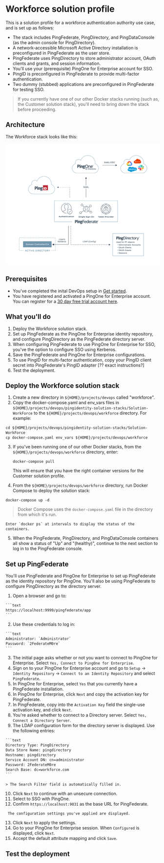 # Workforce solution profile

This is a solution profile for a workforce authentication authority use case, and is set up as follows:

  * The stack includes PingFederate, PingDirectory, and PingDataConsole (as the admin console for PingDirectory).
  * A network-accessible Microsoft Active Directory installation is preconfigured in PingFederate as the user store.
  * PingFederate uses PingDirectory to store administrator account, OAuth clients and grants, and session information.
  * You'll use your (prerequisite) PingOne for Enterprise account for SSO.
  * PingID is preconfigured in PingFederate to provide multi-factor authentication.
  * Two dummy (stubbed) applications are preconfigured in PingFederate for testing SSO.

> If you currently have one of our other Docker stacks running (such as, the Customer solution stack), you'll need to bring down the stack before proceeding.

## Architecture

The Workforce stack looks like this:

![Workforce solution diagram](workforceStack.png)

## Prerequisites

  * You've completed the inital DevOps setup in [Get started](getStarted.md).
  * You have registered and activated a PingOne for Enterprise account. You can register for a [30 day free trial account here](https://www.pingidentity.com/en/trials/p14e-trial.html).

## What you'll do

  1. Deploy the Workforce solution stack.
  2. Set up PingFederate as the PingOne for Enterprise identity repository, and configure PingDirectory as the PingFederate directory server.
  3. When configuring PingFederate to use PingOne for Enterprise for SSO, you've the option to configure SSO using Kerberos.
  3. Save the PingFederate and PingOne for Enterprise configurations.
  4. To use PingID for multi-factor authentication, copy your PingID client secret into PingFederate's PingID adapter [?? exact instructions?]
  4. Test the deployment.

## Deploy the Workforce solution stack

  1. Create a new directory in `${HOME}/projects/devops` called "workforce".
  2. Copy the docker-compose.yaml and env_vars files in `${HOME}/projects/devops/pingidentity-solution-stacks/Solution-WorkForce` to the `${HOME}/projects/devops/workforce` directory. For example:

  ```text
  cd ${HOME}/projects/devops/pingidentity-solution-stacks/Solution-WorkForce
  cp docker-compose.yaml env_vars ${HOME}/projects/devops/workforce
  ```

  3. If you've been running one of our other Docker stacks, from the `${HOME}/projects/devops/workforce` directory, enter:

     ```text
     docker-compose pull
     ```

     This will ensure that you have the right container versions for the Customer solution profile.

  4. From the `${HOME}/projects/devops/workforce` directory, run Docker Compose to deploy the solution stack:

  ```text
  docker-compose up -d
  ```

  > Docker Compose uses the `docker-compose.yaml` file in the directory from which it's run.

    Enter `docker ps` at intervals to display the status of the containers.

  5. When the PingFederate, PingDirectory, and PingDataConsole containers all show a status of "Up" and "(healthy)", continue to the next section to log in to the PingFederate console.

## Set up PingFederate

You'll use PingFederate and PingOne for Enterprise to set up PingFederate as the identity repository for PingOne. You'll also be using PingFederate to configure PingDirectory as the directory server.

  1. Open a browser and go to:

    ```text
    https://localhost:9999/pingfederate/app
    ```

  2. Use these credentials to log in:

    ```text
    Administrator: `Administrator`
    Password: `2FederateM0re`
    ```

  3. The initial page asks whether or not you want to connect to PingOne for Enterprise. Select `Yes, Connect to PingOne for Enterprise`.
  4. Sign on to your PingOne for Enterprise account and go to `Setup` &#8594; `Identity Repository` &#8594; `Connect to an Identity Repository` and select `PingFederate`.
  5. In PingOne for Enterprise, select `Yes` that you currently have a PingFederate installation.
  6. In PingOne for Enterprise, click `Next` and copy the activation key for PingFederate.
  7. In PingFederate, copy into the `Activation Key` field the single-use activation key, and click `Next`.
  8. You're asked whether to connect to a Directory server. Select `Yes, Connect a Directory Server`.
  9. The LDAP configuration form for the directory server is displayed. Use the following entries:

    ```text
    Directory Type: PingDirectory
    Data Store Name: pingdirectory
    Hostname: pingdirectory
    Service Account DN: cn=administrator
    Password: 2FederateM0re
    Search Base: dc=workforce.com
    ```

    > The Search Filter field is automatically filled in.

  10. Click `Next` to continue with an unsecure connection.
  11. Select to SSO with PingOne.
  12. Confirm `https://localhost:9031` as the base URL for PingFederate.

     The configuration settings you've applied are displayed.

  13. Click `Next` to apply the settings.
  14. Go to your PingOne for Enterprise session. When `Configured` is displayed, click `Next`.
  15. Accept the default attribute mapping and click `Save`.

## Test the deployment
